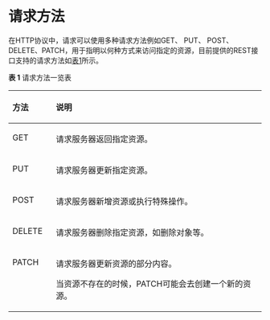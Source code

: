 # 请求方法<a name="functiongraph_06_0220"></a>

在HTTP协议中，请求可以使用多种请求方法例如GET、 PUT、 POST、 DELETE、PATCH，用于指明以何种方式来访问指定的资源，目前提供的REST接口支持的请求方法如[表1](#table24893142)所示。

**表 1**  请求方法一览表

<a name="table24893142"></a>
<table><thead align="left"><tr id="row2960312"><th class="cellrowborder" valign="top" width="17.169999999999998%" id="mcps1.2.3.1.1"><p id="p38458702"><a name="p38458702"></a><a name="p38458702"></a>方法</p>
</th>
<th class="cellrowborder" valign="top" width="82.83%" id="mcps1.2.3.1.2"><p id="p28147194"><a name="p28147194"></a><a name="p28147194"></a>说明</p>
</th>
</tr>
</thead>
<tbody><tr id="row65330209"><td class="cellrowborder" valign="top" width="17.169999999999998%" headers="mcps1.2.3.1.1 "><p id="p57255597"><a name="p57255597"></a><a name="p57255597"></a>GET</p>
</td>
<td class="cellrowborder" valign="top" width="82.83%" headers="mcps1.2.3.1.2 "><p id="p7191814"><a name="p7191814"></a><a name="p7191814"></a>请求服务器返回指定资源。</p>
</td>
</tr>
<tr id="row64726331"><td class="cellrowborder" valign="top" width="17.169999999999998%" headers="mcps1.2.3.1.1 "><p id="p8341425"><a name="p8341425"></a><a name="p8341425"></a>PUT</p>
</td>
<td class="cellrowborder" valign="top" width="82.83%" headers="mcps1.2.3.1.2 "><p id="p4566824"><a name="p4566824"></a><a name="p4566824"></a>请求服务器更新指定资源。</p>
</td>
</tr>
<tr id="row41101419"><td class="cellrowborder" valign="top" width="17.169999999999998%" headers="mcps1.2.3.1.1 "><p id="p40880646"><a name="p40880646"></a><a name="p40880646"></a>POST</p>
</td>
<td class="cellrowborder" valign="top" width="82.83%" headers="mcps1.2.3.1.2 "><p id="p22998005"><a name="p22998005"></a><a name="p22998005"></a>请求服务器新增资源或执行特殊操作。</p>
</td>
</tr>
<tr id="row5655456"><td class="cellrowborder" valign="top" width="17.169999999999998%" headers="mcps1.2.3.1.1 "><p id="p55438761"><a name="p55438761"></a><a name="p55438761"></a>DELETE</p>
</td>
<td class="cellrowborder" valign="top" width="82.83%" headers="mcps1.2.3.1.2 "><p id="p61354618"><a name="p61354618"></a><a name="p61354618"></a>请求服务器删除指定资源，如删除对象等。</p>
</td>
</tr>
<tr id="row15320653"><td class="cellrowborder" valign="top" width="17.169999999999998%" headers="mcps1.2.3.1.1 "><p id="p33013406"><a name="p33013406"></a><a name="p33013406"></a>PATCH</p>
</td>
<td class="cellrowborder" valign="top" width="82.83%" headers="mcps1.2.3.1.2 "><p id="p56840268"><a name="p56840268"></a><a name="p56840268"></a>请求服务器更新资源的部分内容。</p>
<p id="p41800369"><a name="p41800369"></a><a name="p41800369"></a>当资源不存在的时候，PATCH可能会去创建一个新的资源。</p>
</td>
</tr>
</tbody>
</table>

